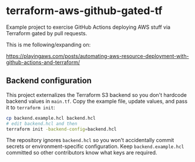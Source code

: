 # terraform-aws-github-gated-tf

Example project to exercise GitHub Actions deploying AWS stuff via Terraform gated by pull requests.

This is me following/expanding on:

https://playingaws.com/posts/automating-aws-resource-deployment-with-github-actions-and-terraform/

## Backend configuration

This project externalizes the Terraform S3 backend so you don't hardcode backend
values in `main.tf`. Copy the example file, update values, and pass it to
`terraform init`:

```bash
cp backend.example.hcl backend.hcl
# edit backend.hcl and then
terraform init -backend-config=backend.hcl
```

The repository ignores `backend.hcl` so you won't accidentally commit
secrets or environment-specific configuration. Keep `backend.example.hcl`
committed so other contributors know what keys are required.
